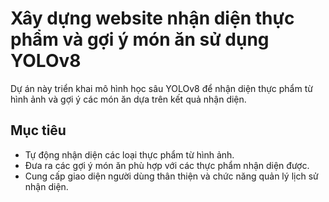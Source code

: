 # Xây dựng website nhận diện thực phẩm và gợi ý món ăn sử dụng YOLOv8
Dự án này triển khai mô hình học sâu YOLOv8 để nhận diện thực phẩm từ hình ảnh và gợi ý các món ăn dựa trên kết quả nhận diện. 

## Mục tiêu
- Tự động nhận diện các loại thực phẩm từ hình ảnh.
- Đưa ra các gợi ý món ăn phù hợp với các thực phẩm nhận diện được.
- Cung cấp giao diện người dùng thân thiện và chức năng quản lý lịch sử nhận diện.
